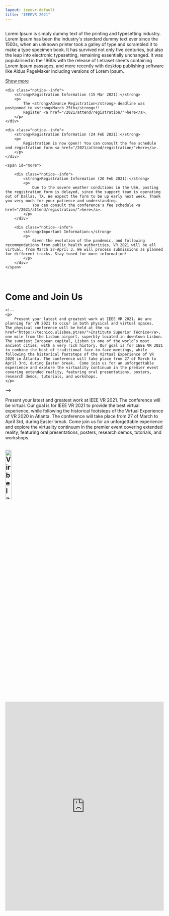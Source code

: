 ```yaml
---
layout: ieeevr-default
title: "IEEEVR 2021"
---
```


<!--
<div class="notice--warning">
    <strong style="color: red">Important notice:</strong>
    <p>
        Lorem ipsum dolor sit amet, consectetur adipiscing elit. Integer suscipit pharetra lectus ut scelerisque. Suspendisse fermentum fringilla tellus, ac malesuada lectus aliquet tincidunt. Donec aliquam mollis efficitur. Etiam non sapien nisi.
    </p>
</div>
-->

<style>
    /* video container */
    .video-container {
        overflow: hidden;
        position: relative;
        width: 100%;
    }

    .video-container::after {
        padding-top: 56.25%;
        /* 75% if 4:3*/
        display: block;
        content: '';
    }

    .video-container iframe {
        position: absolute;
        top: 0;
        left: 0;
        width: 100%;
        height: 100%;
    }

    /* show more show less */
    @mixin truncate($rows, $line-height, $background: '') {
  position: relative;
  overflow: hidden;
  max-height: $line-height * $rows;
  line-height: $line-height;

  &:after {
    content: "";
    position: absolute;
    right: 0;
    bottom: 0;
    width: 100px;
    height: $line-height;

    @if $background != '' {
      background: linear-gradient(to right, rgba($background, 0) 0%, rgba($background, 1) 100%);
    }
  }

  @supports (-webkit-line-clamp: $rows) {
    display: -webkit-box;
    -webkit-line-clamp: $rows;
    -webkit-box-orient: vertical;

    &:after {
      display: none;
    }
  }
}

.show-hide-text {
  display: flex;
  flex-wrap: wrap;

  a {
    order: 2;
  }

  p {
    @include truncate(3, 20px, #fff); // rows, line-height, gradient fallback
  }
}

.show-less {
  display: none;

  &:target {
    display: block;

    ~ p {
      display: block;
      max-height: 100%;
    }

    + a {
      display: none;
    }
  }
}

    
</style>



<div class="show-hide-text wrapper">
  <a  id="show-more" class="show-less" href="#show-less">Show less</a>
  <a  id="show-less" class="show-more" href="#show-more">Show more</a>
  <p>
    Lorem Ipsum is simply dummy text of  the printing and typesetting industry. Lorem Ipsum has been the industry's standard dummy text ever since the 1500s, when an unknown printer took a galley of type and scrambled it to make a type specimen book. It has survived not only five centuries, but also the leap into electronic typesetting, remaining essentially unchanged. It was popularised in the 1960s with the release of Letraset sheets containing Lorem Ipsum passages, and more recently with desktop publishing software like Aldus PageMaker including versions of Lorem Ipsum.
  </p>
</div>


<div>

    <div class="notice--info">
        <strong>Registration Information (15 Mar 2021):</strong>
        <p>
            The <strong>Advance Registration</strong> deadline was postponed to <strong>March 25th</strong>!!
            Register <a href="/2021/attend/registration/">here</a>.
        </p>
    </div>

    <div class="notice--info">
        <strong>Registration Information (24 Feb 2021):</strong>
        <p>
            Registration is now open!! You can consult the fee schedule and registration form <a href="/2021/attend/registration/">here</a>.
        </p>
    </div>

    <span id="more">

        <div class="notice--info">
            <strong>Registration Information (20 Feb 2021):</strong>
            <p>
                Due to the severe weather conditions in the USA, posting the registration form is delayed, since the support team is operating out of Dallas, TX. We expect the form to be up early next week. Thank you very much for your patience and understanding.
                You can consult the conference's fee schedule <a href="/2021/attend/registration/">here</a>.
            </p>
        </div>

        <div class="notice--info">
            <strong>Important Information:</strong>
            <p>
                Given the evolution of the pandemic, and following recommendations from public health authorities, VR 2021 will be all virtual, from March 27-April 3. We will process submissions as planned for different tracks. Stay tuned for more information!
            </p>
        </div>
    </span>


</div>


<br />
<div>
    <h1>Come and Join Us</h1>

    <!--    
    <p>
        Present your latest and greatest work at IEEE VR 2021. We are planning for VR 2021 to occur in both physical and virtual spaces.  The physical conference will be held at the <a href="https://tecnico.ulisboa.pt/en/">Instituto Superior Técnico</a>, one mile from the Lisbon airport, superbly located in downtown Lisbon. The sunniest European capital, Lisbon is one of the world’s most ancient cities, with a very rich history. Our goal is for IEEE VR 2021 to combine the best of traditional face-to-face meetings, while following the historical footsteps of the Virtual Experience of VR 2020 in Atlanta. The conference will take place from 27 of March to April 3rd, during Easter break.  Come join us for an unforgettable experience and explore the virtuality continuum in the premier event covering extended reality, featuring oral presentations, posters, research demos, tutorials, and workshops. 
    </p>
-->
    <p>
        Present your latest and greatest work at IEEE VR 2021. The conference will be virtual. Our goal is for IEEE VR 2021 to provide the best virtual experience, while following the historical footsteps of the Virtual Experience of VR 2020 in Atlanta. The conference will take place from 27 of March to April 3rd, during Easter break. Come join us for an unforgettable experience and explore the virtuality continuum in the premier event covering extended reality, featuring oral presentations, posters, research demos, tutorials, and workshops.
    </p>

</div>

<div>
    <h2>
        <a href="https://www.virbela.com/" target="_blank">
            <img style="width: 20%;" src="/2021/assets/images/sponsors/Virbela-logo.png" alt="Virbela Logo">
        </a>
    </h2>
    <div class="video-container">
        <iframe src="https://www.youtube.com/embed/TuOBgzJeQj0" frameborder="0" allow="accelerometer; autoplay; encrypted-media; gyroscope; picture-in-picture" allowfullscreen></iframe>

    </div>


    <p>
        Virbela builds engaging virtual worlds for remote work, learning, and events. Founded in 2012 by a team of behavioral psychologists, Virbela’s mission is to help organizations and people thrive in a remote-first future. Virbela is excited to partner with the iLRN team to provide the IEEE Conference with a platform to foster collaboration and networking.
    </p>
    <p>
        To learn more, visit virbela.com and follow us on <a href="https://twitter.com/VirbelaHQ" target="_blank">Twitter</a> and <a href="https://www.linkedin.com/company/virbela/" target="_blank">LinkedIn</a>.
    </p>
    <div style="">
        <center>
            <p style="font-size: 20px;">
                <a href="/2021/attend/virbela-instructions/" class="btn btn--primary" style="">Getting Started with Virbela</a>
            </p>
        </center>
    </div>
</div>

